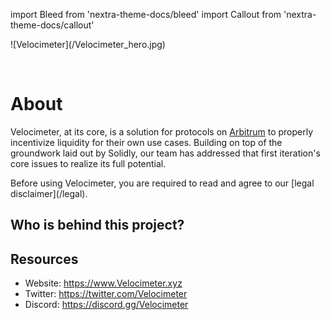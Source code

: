 import Bleed from 'nextra-theme-docs/bleed'
import Callout from 'nextra-theme-docs/callout'

<Bleed>
  ![Velocimeter](/Velocimeter_hero.jpg)
</Bleed>

&nbsp;

# About

Velocimeter, at its core, is a solution for protocols on [Arbitrum](https://www.optimism.io/) to properly incentivize liquidity for their own use cases.
Building on top of the groundwork laid out by Solidly, our team has addressed that first iteration's core issues to realize its full potential.

<Callout emoji="⚠️">
  Before using Velocimeter, you are required to read and agree to our
  [legal disclaimer](/legal).
</Callout>

## Who is behind this project?



## Resources

* Website: https://www.Velocimeter.xyz
* Twitter: https://twitter.com/Velocimeter
* Discord: https://discord.gg/Velocimeter
